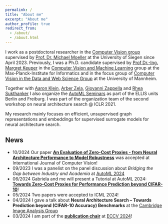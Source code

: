 ```yaml
---
permalink: /
title: "About me"
excerpt: "About me"
author_profile: true
redirect_from: 
  - /about/
  - /about.html
---
```


I work as a postdoctoral researcher in the [Computer Vision group](https://www.vsa.informatik.uni-siegen.de) supervised by [Prof. Dr. Michael Moeller](https://sites.google.com/site/michaelmoellermath/) at the University of Siegen since April 2023. Previously, I was a Ph.D. candidate supervised by [Prof Dr.-Ing. Margret Keuper](https://www.vc.informatik.uni-siegen.de/en/keuper-margret) in the [Computer Vision and Machine Learning](https://www.mpi-inf.mpg.de/departments/computer-vision-and-machine-learning) group at the Max-Planck-Institute for Informatics and in the focus group of [Computer Vision in the Data and Web Science Group](https://www.uni-mannheim.de/dws/people/researchers/phd-students/jovita-lukasik/) at the University of Mannheim. 


Together with [Aaron Klein](https://aaronkl.github.io/), [Arber Zela](https://ml.informatik.uni-freiburg.de/profile/zela/), [Giovanni Zappella](https://giovannizappella.github.io/) and [Rhea Sukthanker](https://ml.informatik.uni-freiburg.de/profile/sukthanker/) I also organize the [AutoML Seminars](
https://automl-seminars.github.io/) as part of the ELLIS units Berlin and Freiburg. I was part of the organization team of the second workshop on neural architecture search @ ICLR 2021.

My research mainly focuses on efficient, unsupervised graph representations and embeddings for supervised surrogate models for neural architecture search.


News
---
* 10/2024 Our paper [**An Evaluation of Zero-Cost Proxies - from Neural Architecture Performance to Model Robustness**](https://link.springer.com/article/10.1007/s11263-024-02265-7?utm_source=rct_congratemailt&utm_medium=email&utm_campaign=oa_20241209&utm_content=10.1007%2Fs11263-024-02265-7#citeas) was accepted at International Journal of Computer Vision!
* 09/2023 I was a panelist on the panel discussion about *Bridging the Gap between Industry and Academia* at [AutoML 2024](https://2024.automl.cc/)
* 06/2024 Gabriela and me will present a Tutorial at AutoML 2024: [**Towards Zero-Cost Proxies for Performance Prediction beyond CIFAR-10**](https://2024.automl.cc/?page_id=1634)!
* 05/2024 Two papers were accepted to ICML 2024!
* 04/2024 I gave a talk about **Neural Architecture Search – Towards Prediction beyond (CIFAR-10 Accuracy) Benchmarks**  at the [Cambridge Image Analysis Group](http://www.damtp.cam.ac.uk/research/cia/)
* 03/2024 I am part of the [**publication chair**](https://eccv.ecva.net/Conferences/2024/Committees) at [ECCV 2024](https://eccv.ecva.net/)!
